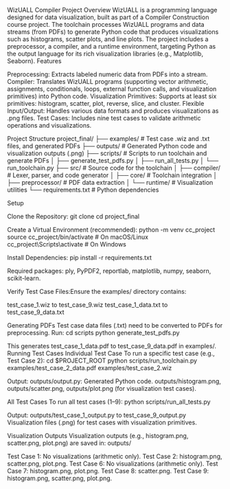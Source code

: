 WizUALL Compiler Project
Overview
WizUALL is a programming language designed for data visualization, built as part of a Compiler Construction course project. The toolchain processes WizUALL programs and data streams (from PDFs) to generate Python code that produces visualizations such as histograms, scatter plots, and line plots. The project includes a preprocessor, a compiler, and a runtime environment, targeting Python as the output language for its rich visualization libraries (e.g., Matplotlib, Seaborn).
Features

Preprocessing: Extracts labeled numeric data from PDFs into a stream.
Compiler: Translates WizUALL programs (supporting vector arithmetic, assignments, conditionals, loops, external function calls, and visualization primitives) into Python code.
Visualization Primitives: Supports at least six primitives: histogram, scatter, plot, reverse, slice, and cluster.
Flexible Input/Output: Handles various data formats and produces visualizations as .png files.
Test Cases: Includes nine test cases to validate arithmetic operations and visualizations.

Project Structure
project_final/
├── examples/               # Test case .wiz and .txt files, and generated PDFs
├── outputs/                # Generated Python code and visualization outputs (.png)
├── scripts/                # Scripts to run toolchain and generate PDFs
│   ├── generate_test_pdfs.py
│   ├── run_all_tests.py
│   └── run_toolchain.py
├── src/                    # Source code for the toolchain
│   ├── compiler/           # Lexer, parser, and code generator
│   ├── core/              # Toolchain integration
│   ├── preprocessor/       # PDF data extraction
│   └── runtime/           # Visualization utilities
└── requirements.txt        # Python dependencies

Setup

Clone the Repository:
git clone <repository-url>
cd project_final


Create a Virtual Environment (recommended):
python -m venv cc_project
source cc_project/bin/activate  # On macOS/Linux
cc_project\Scripts\activate    # On Windows


Install Dependencies:
pip install -r requirements.txt

Required packages: ply, PyPDF2, reportlab, matplotlib, numpy, seaborn, scikit-learn.

Verify Test Case Files:Ensure the examples/ directory contains:

test_case_1.wiz to test_case_9.wiz
test_case_1_data.txt to test_case_9_data.txt



Generating PDFs
Test case data files (.txt) need to be converted to PDFs for preprocessing. Run:
cd scripts
python generate_test_pdfs.py

This generates test_case_1_data.pdf to test_case_9_data.pdf in examples/.
Running Test Cases
Individual Test Case
To run a specific test case (e.g., Test Case 2):
cd $PROJECT_ROOT
python scripts/run_toolchain.py examples/test_case_2_data.pdf examples/test_case_2.wiz


Output: 
outputs/output.py: Generated Python code.
outputs/histogram.png, outputs/scatter.png, outputs/plot.png (for visualization test cases).



All Test Cases
To run all test cases (1–9):
python scripts/run_all_tests.py


Output:
outputs/test_case_1_output.py to test_case_9_output.py
Visualization files (.png) for test cases with visualization primitives.



Visualization Outputs
Visualization outputs (e.g., histogram.png, scatter.png, plot.png) are saved in:
outputs/


Test Case 1: No visualizations (arithmetic only).
Test Case 2: histogram.png, scatter.png, plot.png.
Test Case 6: No visualizations (arithmetic only).
Test Case 7: histogram.png, plot.png.
Test Case 8: scatter.png.
Test Case 9: histogram.png, scatter.png, plot.png.